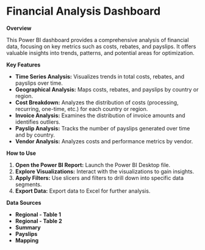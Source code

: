 # Financial Analysis Dashboard

**Overview**

This Power BI dashboard provides a comprehensive analysis of financial data, focusing on key metrics such as costs, rebates, and payslips. It offers valuable insights into trends, patterns, and potential areas for optimization.

**Key Features**

* **Time Series Analysis:** Visualizes trends in total costs, rebates, and payslips over time.
* **Geographical Analysis:** Maps costs, rebates, and payslips by country or region.
* **Cost Breakdown:** Analyzes the distribution of costs (processing, recurring, one-time, etc.) for each country or region.
* **Invoice Analysis:** Examines the distribution of invoice amounts and identifies outliers.
* **Payslip Analysis:** Tracks the number of payslips generated over time and by country.
* **Vendor Analysis:** Analyzes costs and performance metrics by vendor.

**How to Use**

1. **Open the Power BI Report:** Launch the Power BI Desktop file.
2. **Explore Visualizations:** Interact with the visualizations to gain insights.
3. **Apply Filters:** Use slicers and filters to drill down into specific data segments.
4. **Export Data:** Export data to Excel for further analysis.

**Data Sources**

* **Regional - Table 1**
* **Regional - Table 2**
* **Summary**
* **Payslips**
* **Mapping**
